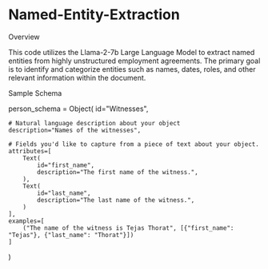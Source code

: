 # Named-Entity-Extraction

Overview

This code utilizes the Llama-2-7b Large Language Model to extract named entities from highly unstructured employment agreements. The primary goal is to identify and categorize entities such as names, dates, roles, and other relevant information within the document.

Sample Schema

person_schema = Object(
    id="Witnesses",

    # Natural language description about your object
    description="Names of the witnesses",

    # Fields you'd like to capture from a piece of text about your object.
    attributes=[
        Text(
            id="first_name",
            description="The first name of the witness.",
        ),
        Text(
            id="last_name",
            description="The last name of the witness.",
        )
    ],
    examples=[
        ("The name of the witness is Tejas Thorat", [{"first_name": "Tejas"}, {"last_name": "Thorat"}])
    ]
)
